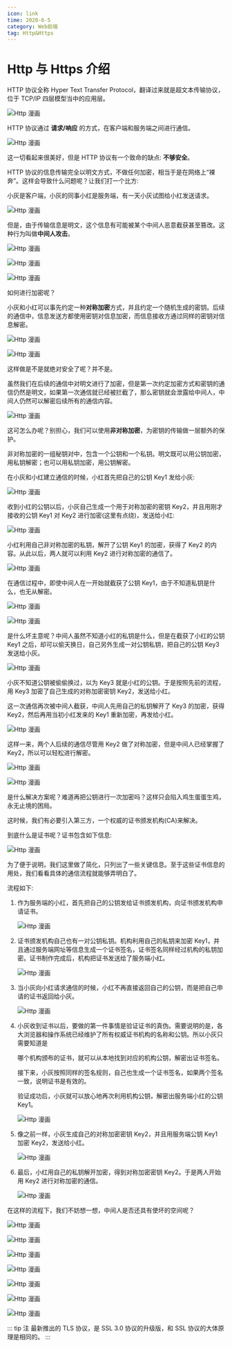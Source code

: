 ```yaml
---
icon: link
time: 2020-6-5
category: Web前端
tag: Http&Https
---
```


# Http 与 Https 介绍

HTTP 协议全称 Hyper Text Transfer Protocol，翻译过来就是超文本传输协议，位于 TCP/IP 四层模型当中的应用层。

![Http 漫画](./assets/http1.jpg)

HTTP 协议通过 **请求/响应** 的方式，在客户端和服务端之间进行通信。

![Http 漫画](./assets/http2.jpg)

这一切看起来很美好，但是 HTTP 协议有一个致命的缺点: **不够安全**。

HTTP 协议的信息传输完全以明文方式，不做任何加密，相当于是在网络上“裸奔”。这样会导致什么问题呢？让我们打一个比方:

小灰是客户端，小灰的同事小红是服务端，有一天小灰试图给小红发送请求。

![Http 漫画](./assets/http3.jpg)

但是，由于传输信息是明文，这个信息有可能被某个中间人恶意截获甚至篡改。这种行为叫做**中间人攻击**。

![Http 漫画](./assets/http4.jpg)

![Http 漫画](./assets/http5.jpg)

![Http 漫画](./assets/http6.jpg)

如何进行加密呢？

小灰和小红可以事先约定一种**对称加密**方式，并且约定一个随机生成的密钥。后续的通信中，信息发送方都使用密钥对信息加密，而信息接收方通过同样的密钥对信息解密。

![Http 漫画](./assets/http7.jpg)

![Http 漫画](./assets/http8.jpg)

这样做是不是就绝对安全了呢？并不是。

虽然我们在后续的通信中对明文进行了加密，但是第一次约定加密方式和密钥的通信仍然是明文，如果第一次通信就已经被拦截了，那么密钥就会泄露给中间人，中间人仍然可以解密后续所有的通信内容。

![Http 漫画](./assets/http9.jpg)

这可怎么办呢？别担心，我们可以使用**非对称加密**，为密钥的传输做一层额外的保护。

非对称加密的一组秘钥对中，包含一个公钥和一个私钥。明文既可以用公钥加密，用私钥解密；也可以用私钥加密，用公钥解密。

在小灰和小红建立通信的时候，小红首先把自己的公钥 Key1 发给小灰:

![Http 漫画](./assets/http10.jpg)

收到小红的公钥以后，小灰自己生成一个用于对称加密的密钥 Key2，并且用刚才接收的公钥 Key1 对 Key2 进行加密(这里有点绕)，发送给小红:

![Http 漫画](./assets/http11.jpg)

小红利用自己非对称加密的私钥，解开了公钥 Key1 的加密，获得了 Key2 的内容。从此以后，两人就可以利用 Key2 进行对称加密的通信了。

![Http 漫画](./assets/http12.jpg)

在通信过程中，即使中间人在一开始就截获了公钥 Key1，由于不知道私钥是什么，也无从解密。

![Http 漫画](./assets/http13.jpg)

![Http 漫画](./assets/http14.jpg)

是什么坏主意呢？中间人虽然不知道小红的私钥是什么，但是在截获了小红的公钥 Key1 之后，却可以偷天换日，自己另外生成一对公钥私钥，把自己的公钥 Key3 发送给小灰。

![Http 漫画](./assets/http15.jpg)

小灰不知道公钥被偷偷换过，以为 Key3 就是小红的公钥。于是按照先前的流程，用 Key3 加密了自己生成的对称加密密钥 Key2，发送给小红。

这一次通信再次被中间人截获，中间人先用自己的私钥解开了 Key3 的加密，获得 Key2，然后再用当初小红发来的 Key1 重新加密，再发给小红。

![Http 漫画](./assets/http16.jpg)

这样一来，两个人后续的通信尽管用 Key2 做了对称加密，但是中间人已经掌握了 Key2，所以可以轻松进行解密。

![Http 漫画](./assets/http17.jpg)

![Http 漫画](./assets/http18.jpg)

是什么解决方案呢？难道再把公钥进行一次加密吗？这样只会陷入鸡生蛋蛋生鸡，永无止境的困局。

这时候，我们有必要引入第三方，一个权威的证书颁发机构(CA)来解决。

到底什么是证书呢？证书包含如下信息:

![Http 漫画](./assets/http19.jpg)

为了便于说明，我们这里做了简化，只列出了一些关键信息。至于这些证书信息的用处，我们看看具体的通信流程就能够弄明白了。

流程如下:

1. 作为服务端的小红，首先把自己的公钥发给证书颁发机构，向证书颁发机构申请证书。

   ![Http 漫画](./assets/http20.jpg)

2. 证书颁发机构自己也有一对公钥私钥。机构利用自己的私钥来加密 Key1，并且通过服务端网址等信息生成一个证书签名，证书签名同样经过机构的私钥加密。证书制作完成后，机构把证书发送给了服务端小红。

   ![Http 漫画](./assets/http21.jpg)

3. 当小灰向小红请求通信的时候，小红不再直接返回自己的公钥，而是把自己申请的证书返回给小灰。

   ![Http 漫画](./assets/http22.jpg)

4. 小灰收到证书以后，要做的第一件事情是验证证书的真伪。需要说明的是，各大浏览器和操作系统已经维护了所有权威证书机构的名称和公钥。所以小灰只需要知道是

   哪个机构颁布的证书，就可以从本地找到对应的机构公钥，解密出证书签名。

   接下来，小灰按照同样的签名规则，自己也生成一个证书签名，如果两个签名一致，说明证书是有效的。

   验证成功后，小灰就可以放心地再次利用机构公钥，解密出服务端小红的公钥 Key1。

   ![Http 漫画](./assets/http23.jpg)

5. 像之前一样，小灰生成自己的对称加密密钥 Key2，并且用服务端公钥 Key1 加密 Key2，发送给小红。

   ![Http 漫画](./assets/http24.jpg)

6. 最后，小红用自己的私钥解开加密，得到对称加密密钥 Key2。于是两人开始用 Key2 进行对称加密的通信。

   ![Http 漫画](./assets/http25.jpg)

在这样的流程下，我们不妨想一想，中间人是否还具有使坏的空间呢？

![Http 漫画](./assets/http26.jpg)

![Http 漫画](./assets/http27.jpg)

![Http 漫画](./assets/http28.jpg)

![Http 漫画](./assets/http29.jpg)

![Http 漫画](./assets/http30.jpg)

![Http 漫画](./assets/http31.jpg)

![Http 漫画](./assets/http32.jpg)

::: tip 注
最新推出的 TLS 协议，是 SSL 3.0 协议的升级版，和 SSL 协议的大体原理是相同的。
:::
